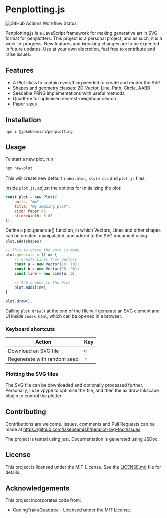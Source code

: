 # Penplotting.js

![GitHub Actions Workflow Status](https://img.shields.io/github/actions/workflow/status/jakebeamish/Penplotting.js/node.js.yml?style=flat&label=tests)

Penplotting.js is a JavaScript framework for making generative art in SVG format for penplotters.
This project is a personal project, and as such, it is a work-in-progress. New 
features and breaking changes are to be expected in future updates. Use at your
own discretion, feel free to contribute and raise issues.

## Features

- A Plot class to contain everything needed to create and render the SVG
- Shapes and geometry classes: 2D Vector, Line, Path, Circle, AABB
- Seedable PRNG implementations with useful methods
- Quadtree for optimised nearest-neighbour search
- Paper sizes

## Installation

```sh
npm i @jakebeamish/penplotting
```

## Usage

To start a new plot, run
```sh
npx new-plot
```
This will create new default `index.html`, `style.css` and `plot.js` files.

Inside `plot.js`, adjust the options for initializing the plot:

```js
const plot = new Plot({
    units: "mm",
    title: "My amazing plot",
    size: Paper.A5,
    strokeWidth: 0.05
});
```

Define a plot.generate() function, in which Vectors, Lines and other shapes can be created, manipulated, and added to the SVG document using `plot.add(shapes)`.

```js
// This is where the work is made
plot.generate = () => {
    // Create Lines from Vectors
    const a = new Vector(10, 10);
    const b = new Vector(90, 90);
    const line = new Line(a, b);

    // Add shapes to the Plot
    plot.add(line);
}

plot.draw();
```

Calling `plot.draw()` at the end of the file will generate an SVG element and
UI inside `index.html`, which can be opened in a browser.

### Keyboard shortcuts
| Action | Key |
|-|-|
|Download an SVG file|`d`|
|Regenerate with random seed|`r`|

### Plotting the SVG files

The SVG file can be downloaded and optionally processed further.
Personally, I use vpype to optimise the file, and then the axidraw Inkscape plugin to control the plotter.

## Contributing

Contributions are welcome. Issues, comments and Pull Requests can be made at 
https://github.com/jakebeamish/penplot-svg-tool/issues.

The project is tested using jest. Documentation is generated using JSDoc.

## License
This project is licensed under the MIT License. See the [LICENSE.md](https://github.com/jakebeamish/Penplotting.js/blob/main/LICENSE.md) file for
details.

## Acknowledgements
This project incorporates code from:
- [CodingTrain/Quadtree](https://github.com/CodingTrain/Quadtree) - Licensed under the MIT License.

